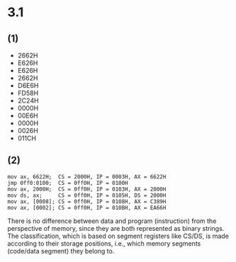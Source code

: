 # 3.1
## (1)
- 2662H
- E626H
- E626H
- 2662H
- D6E6H
- FD58H
- 2C24H
- 0000H
- 00E6H
- 0000H
- 0026H
- 011CH
## (2)
```assembly
mov ax, 6622H;  CS = 2000H, IP = 0003H, AX = 6622H
jmp 0ff0:0100;  CS = 0ff0H, IP = 0100H
mov ax, 2000H;  CS = 0ff0H, IP = 0103H, AX = 2000H
mov ds, ax;     CS = 0ff0H, IP = 0105H, DS = 2000H
mov ax, [0008]; CS = 0ff0H, IP = 0108H, AX = C389H
mov ax, [0002]; CS = 0ff0H, IP = 010BH, AX = EA66H
```
There is no difference between data and program (instruction) from the perspective of memory, since they are both represented as binary strings. The classification, which is based on segment registers like CS/DS, is made according to their storage positions, i.e., which memory segments (code/data segment) they belong to.
